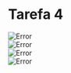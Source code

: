# Tarefa 4

![Error](Tarefa4/inicio_BD.PNG)     
![Error](Tarefa4/foto2.PNG)    
![Error](Tarefa4/foto3.PNG)   
![Error](Tarefa4/foto4.PNG)  
